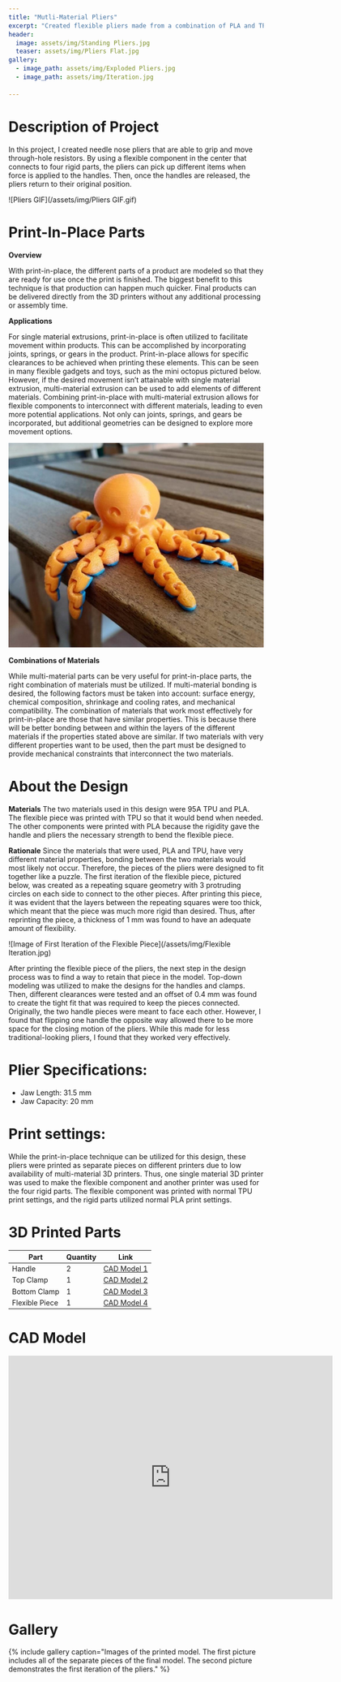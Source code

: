 ```yaml
---
title: "Mutli-Material Pliers"
excerpt: "Created flexible pliers made from a combination of PLA and TPU parts."
header:
  image: assets/img/Standing Pliers.jpg
  teaser: assets/img/Pliers Flat.jpg
gallery:
  - image_path: assets/img/Exploded Pliers.jpg
  - image_path: assets/img/Iteration.jpg
   
---
```

# Description of Project

In this project, I created needle nose pliers that are able to grip and move through-hole resistors. By using a flexible component in the center that connects to four rigid parts, the pliers can pick up different items when force is applied to the handles. Then, once the handles are released, the pliers return to their original position.

![Pliers GIF](/assets/img/Pliers GIF.gif)

# Print-In-Place Parts

**Overview**

With print-in-place, the different parts of a product are modeled so that they are ready for use once the print is finished. The biggest benefit to this technique is that production can happen much quicker. Final products can be delivered directly from the 3D printers without any additional processing or assembly time. 



**Applications**

For single material extrusions, print-in-place is often utilized to facilitate movement within products. This can be accomplished by incorporating joints, springs, or gears in the product. Print-in-place allows for specific clearances to be achieved when printing these elements. This can be seen in many flexible gadgets and toys, such as the mini octopus pictured below. However, if the desired movement isn’t attainable with single material extrusion, multi-material extrusion can be used to add elements of different materials. Combining print-in-place with multi-material extrusion allows for flexible components to interconnect with different materials, leading to even more potential applications. Not only can joints, springs, and gears be incorporated, but additional geometries can be designed to explore more movement options.  

![Image of Octopus Flexible Gadget](/assets/img/Octopus.jpg)



**Combinations of Materials**

While multi-material parts can be very useful for print-in-place parts, the right combination of materials must be utilized. If multi-material bonding is desired, the following factors must be taken into account: surface energy, chemical composition, shrinkage and cooling rates, and mechanical compatibility. The combination of materials that work most effectively for print-in-place are those that have similar properties. This is because there will be better bonding between and within the layers of the different materials if the properties stated above are similar. If two materials with very different properties want to be used, then the part must be designed to provide mechanical constraints that interconnect the two materials.

# About the Design

**Materials** 
The two materials used in this design were 95A TPU and PLA. The flexible piece was printed with TPU so that it would bend when needed. The other components were printed with PLA because the rigidity gave the handle and pliers the necessary strength to bend the flexible piece.



**Rationale**
Since the materials that were used, PLA and TPU, have very different material properties, bonding between the two materials would most likely not occur. Therefore, the pieces of the pliers were designed to fit together like a puzzle. The first iteration of the flexible piece, pictured below, was created as a repeating square geometry with 3 protruding circles on each side to connect to the other pieces. After printing this piece, it was evident that the layers between the repeating squares were too thick, which meant that the piece was much more rigid than desired. Thus, after reprinting the piece, a thickness of 1 mm was found to have an adequate amount of flexibility. 

![Image of First Iteration of the Flexible Piece](/assets/img/Flexible Iteration.jpg)

After printing the flexible piece of the pliers, the next step in the design process was to find a way to retain that piece in the model. Top-down modeling was utilized to make the designs for the handles and clamps. Then, different clearances were tested and an offset of 0.4 mm was found to create the tight fit that was required to keep the pieces connected. Originally, the two handle pieces were meant to face each other. However, I found that flipping one handle the opposite way allowed there to be more space for the closing motion of the pliers. While this made for less traditional-looking pliers, I found that they worked very effectively.

# Plier Specifications:
* Jaw Length: 31.5 mm
* Jaw Capacity: 20 mm

# Print settings:
While the print-in-place technique can be utilized for this design, these pliers were printed as separate pieces on different printers due to low availability of multi-material 3D printers. Thus, one single material 3D printer was used to make the flexible component and another printer was used for the four rigid parts. The flexible component was printed with normal TPU print settings, and the rigid parts utilized normal PLA print settings.

# 3D Printed Parts

| Part | Quantity | Link |
| ---- | -------- | ---- |
| Handle | 2 | [CAD Model 1](https://a360.co/3Zwqa0H) |
| Top Clamp | 1 | [CAD Model 2](https://a360.co/3rtEp9T) |
| Bottom Clamp | 1 | [CAD Model 3](https://a360.co/3Po1T8j) |
| Flexible Piece | 1 | [CAD Model 4](https://a360.co/3Po1T8j) |

# CAD Model
<iframe src="https://vanderbilt643.autodesk360.com/shares/public/SH512d4QTec90decfa6e0e4b09e1ea3c9f7b?mode=embed" width="640" height="480" allowfullscreen="true" webkitallowfullscreen="true" mozallowfullscreen="true"  frameborder="0"></iframe>

# Gallery
{% include gallery caption="Images of the printed model. The first picture includes all of the separate pieces of the final model. The second picture demonstrates the first iteration of the pliers." %}
